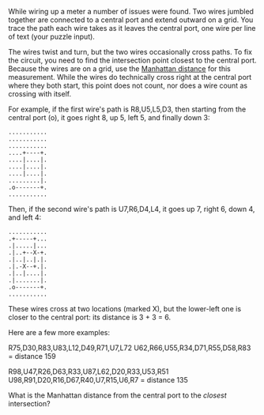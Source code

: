While wiring up a meter a number of issues were found. Two wires jumbled together are connected to a central port and extend outward on a grid. You trace the path each wire takes as it leaves the central port, one wire per line of text (your puzzle input).

The wires twist and turn, but the two wires occasionally cross paths. To fix the circuit, you need to find the intersection point closest to the central port. Because the wires are on a grid, use the [Manhattan distance](https://en.wikipedia.org/wiki/Taxicab_geometry) for this measurement. While the wires do technically cross right at the central port where they both start, this point does not count, nor does a wire count as crossing with itself.

For example, if the first wire's path is R8,U5,L5,D3, then starting from the central port (o), it goes right 8, up 5, left 5, and finally down 3:

    ...........
    ...........
    ...........
    ....+----+.
    ....|....|.
    ....|....|.
    ....|....|.
    .........|.
    .o-------+.
    ...........

Then, if the second wire's path is U7,R6,D4,L4, it goes up 7, right 6, down 4, and left 4:

    ...........
    .+-----+...
    .|.....|...
    .|..+--X-+.
    .|..|..|.|.
    .|.-X--+.|.
    .|..|....|.
    .|.......|.
    .o-------+.
    ...........

These wires cross at two locations (marked X), but the lower-left one is closer to the central port: its distance is 3 + 3 = 6.

Here are a few more examples:

R75,D30,R83,U83,L12,D49,R71,U7,L72
U62,R66,U55,R34,D71,R55,D58,R83 = distance 159

R98,U47,R26,D63,R33,U87,L62,D20,R33,U53,R51
U98,R91,D20,R16,D67,R40,U7,R15,U6,R7 = distance 135

What is the Manhattan distance from the central port to the _closest_ intersection?